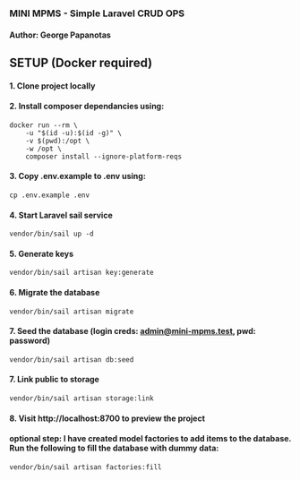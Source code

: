 ### MINI MPMS - Simple Laravel CRUD OPS
#### Author: George Papanotas

## SETUP (Docker required)

#### 1. Clone project locally
#### 2. Install composer dependancies using: 
```shell
docker run --rm \
    -u "$(id -u):$(id -g)" \
    -v $(pwd):/opt \
    -w /opt \
    composer install --ignore-platform-reqs
```
#### 3. Copy .env.example to .env using: 
```shell
cp .env.example .env
```

#### 4. Start Laravel sail service
```shell
vendor/bin/sail up -d
```

#### 5. Generate keys
```shell
vendor/bin/sail artisan key:generate
```

#### 6. Migrate the database
```shell
vendor/bin/sail artisan migrate
```

#### 7. Seed the database (login creds: admin@mini-mpms.test, pwd: password)
```shell
vendor/bin/sail artisan db:seed
```

#### 7. Link public to storage
```shell
vendor/bin/sail artisan storage:link
```

#### 8. Visit http://localhost:8700 to preview the project


#### optional step: I have created model factories to add items to the database. Run the following to fill the database with dummy data: 
```shell
vendor/bin/sail artisan factories:fill
```
